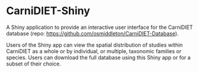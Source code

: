 # CarniDIET-Shiny

A Shiny application to provide an interactive user interface for the CarniDIET database (repo: https://github.com/osmiddleton/CarniDIET-Database). 

Users of the Shiny app can view the spatial distribution of studies within CarniDIET as a whole or by individual, or multiple, taxonomic families or species. Users can download the full database using this Shiny app or for a subset of their choice. 
